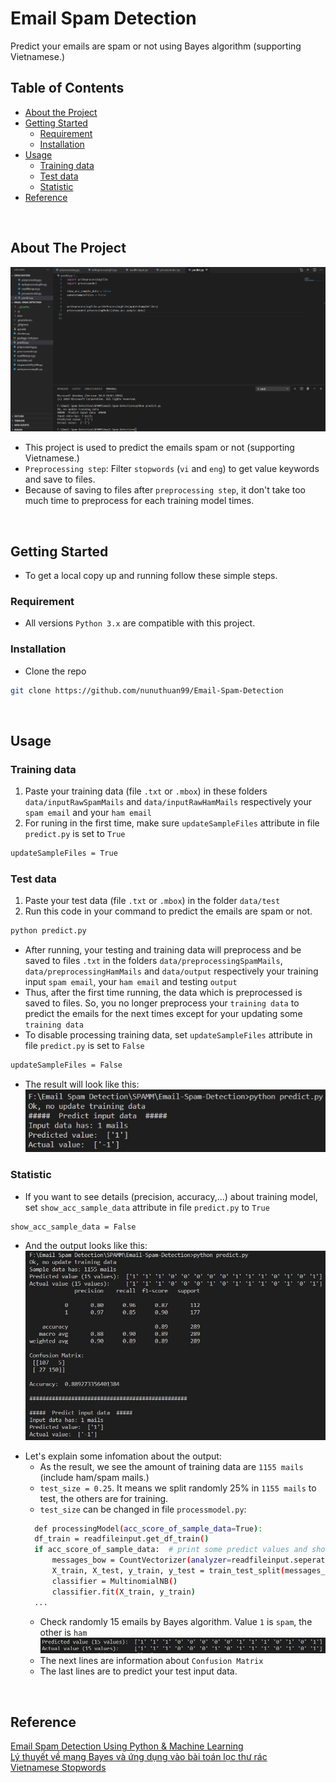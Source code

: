 # Email Spam Detection
 Predict your emails are spam or not using Bayes algorithm (supporting Vietnamese.)
 <br />
 
<!-- TABLE OF CONTENTS -->
## Table of Contents
* [About the Project](#about-the-project)
* [Getting Started](#getting-started)
  * [Requirement](#requirement)
  * [Installation](#installation)
* [Usage](#usage)
  * [Training data](#training-data)
  * [Test data](#test-data)
  * [Statistic](#statistic)
* [Reference](#reference)
<br />

<!-- ABOUT THE PROJECT -->
## About The Project <a name="about-the-project"></a>
  <a><img src="images/screenshot.png"></a>
- This project is used to predict the emails spam or not (supporting Vietnamese.) <br />
- `Preprocessing step`: Filter `stopwords` (`vi` and `eng`) to get value keywords and save to files.
- Because of saving to files after `preprocessing step`, it don't take too much time to preprocess for each training model times.
<br />


<!-- GETTING STARTED -->
## Getting Started <a name="getting-started"></a>
- To get a local copy up and running follow these simple steps.

### Requirement <a name="requirement"></a>
- All versions `Python 3.x` are compatible with this project.

### Installation <a name="installation"></a>
- Clone the repo
```sh
git clone https://github.com/nunuthuan99/Email-Spam-Detection
```
<br />


## Usage <a name="usage"></a>
### Training data <a name="training-data"></a>
1. Paste your training data (file `.txt` or `.mbox`) in these folders `data/inputRawSpamMails` and `data/inputRawHamMails` respectively your `spam email` and your `ham email`
2. For runing in the first time, make sure `updateSampleFiles` attribute in file `predict.py` is set to `True`
```sh
updateSampleFiles = True
```
### Test data <a name="test-data"></a>
1. Paste your test data (file `.txt` or `.mbox`) in the folder `data/test`
2. Run this code in your command to predict the emails are spam or not.
```sh
python predict.py
```
- After running, your testing and training data will preprocess and be saved to files `.txt` in the folders `data/preprocessingSpamMails`, `data/preprocessingHamMails` and `data/output` respectively your training input `spam email`, your `ham email` and testing `output`
- Thus, after the first time running, the data which is preprocessed is saved to files. So, you no longer preprocess your `training data` to predict the emails for the next times except for your updating some `training data`
- To disable processing training data, set `updateSampleFiles` attribute in file `predict.py` is set to `False`
```sh
updateSampleFiles = False
```
- The result will look like this: <br />
  <a>
    <img src="images/result.jpg">
  </a>

### Statistic <a name="statistic"></a>
- If you want to see details (precision, accuracy,...) about training model, set `show_acc_sample_data` attribute in file `predict.py` to `True`
```sh
show_acc_sample_data = False
```
- And the output looks like this: <br />
  <a>
    <img src="images/statistic.jpg">
  </a>

* Let's explain some infomation about the output:
  * As the result, we see the amount of training data are `1155 mails` (include ham/spam mails.)
  * `test_size = 0.25`. It means we split randomly 25% in `1155 mails` to test, the others are for training.
  * `test_size` can be changed in file `processmodel.py`:
  ```sh
    def processingModel(acc_score_of_sample_data=True):
    df_train = readfileinput.get_df_train()
    if acc_score_of_sample_data:  # print some predict values and show accuracy of sample data
        messages_bow = CountVectorizer(analyzer=readfileinput.seperate_msg).fit_transform(df_train['messages'])
        X_train, X_test, y_train, y_test = train_test_split(messages_bow, df_train['spam'], test_size=0.25, shuffle=True)
        classifier = MultinomialNB()
        classifier.fit(X_train, y_train)
    ...
  ```
  *  Check randomly 15 emails by Bayes algorithm. Value `1` is `spam`, the other is `ham`
  <a><img src="images/email15.jpg"></a>
  * The next lines are information about `Confusion Matrix`
  * The last lines are to predict your test input data.
<br />


<!-- Reference -->
## Reference <a name="reference"></a>
[Email Spam Detection Using Python & Machine Learning](https://medium.com/@randerson112358/email-spam-detection-using-python-machine-learning-abe38c889855)<br />
[Lý thuyết về mạng Bayes và ứng dụng vào bài toán lọc thư rác](https://viblo.asia/p/ly-thuyet-ve-mang-bayes-va-ung-dung-vao-bai-toan-loc-thu-rac-07LKXzkelV4)<br />
[Vietnamese Stopwords](https://github.com/stopwords/vietnamese-stopwords)<br />